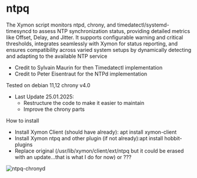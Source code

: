 # ntpq
The Xymon script monitors ntpd, chrony, and timedatectl/systemd-timesyncd to assess NTP synchronization status, providing detailed metrics like Offset, Delay, and Jitter. 
It supports configurable warning and critical thresholds, integrates seamlessly with Xymon for status reporting, and ensures compatibility across varied system setups by dynamically detecting and adapting to the available NTP service
- Credit to Sylvain Maurin for then Timedatectl implementation 
- Credit to Peter Eisentraut for the NTPd implementation

Tested on debian 11,12 chrony v4.0
- Last Update 25.01.2025: 
  - Restructure the code to make it easier to maintain
  - Improve the chrony parts

How to install 
- Install Xymon Client (should have already): apt install xymon-client
- Install Xymon ntpq and other plugin (if not already):apt install hobbit-plugins
- Replace original (/usr/lib/xymon/client/ext/ntpq but it could be erased with an update...that is what I do for now) or ???

![ntpq-chronyd](https://github.com/user-attachments/assets/6dbc8dca-07f0-4869-af00-0d67a9c42eab)
